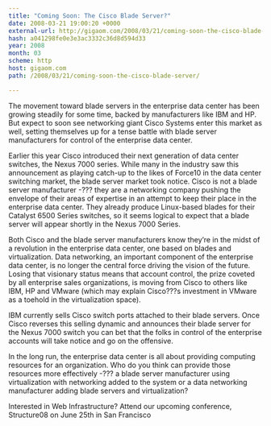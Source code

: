 ```yaml
---
title: "Coming Soon: The Cisco Blade Server?"
date: 2008-03-21 19:00:20 +0000
external-url: http://gigaom.com/2008/03/21/coming-soon-the-cisco-blade-server/
hash: a041298fe0e3e3ac3332c36d8d594d33
year: 2008
month: 03
scheme: http
host: gigaom.com
path: /2008/03/21/coming-soon-the-cisco-blade-server/

---
```


The movement toward blade servers in the enterprise data center has been growing steadily for some time, backed by manufacturers like IBM and HP.  But expect to soon see networking giant Cisco Systems enter this market as well, setting themselves up for a tense battle with blade server manufacturers for control of the enterprise data center. 


Earlier this year Cisco introduced their next generation of data center switches, the Nexus 7000 series. While many in the industry saw this announcement as playing catch-up to the likes of Force10 in the data center switching market, the blade server market took notice. Cisco is not a blade server manufacturer -??? they are a networking company pushing the envelope of their areas of expertise in an attempt to keep their place in the enterprise data center. They already produce Linux-based blades for their Catalyst 6500 Series switches, so it seems logical to expect that a blade server will appear shortly in the Nexus 7000 Series.


Both Cisco and the blade server manufacturers know they’re in the midst of a revolution in the enterprise data center, one based on blades and virtualization. Data networking, an important component of the enterprise data center, is no longer the central force driving the vision of the future. Losing that visionary status means that account control, the prize coveted by all enterprise sales organizations, is moving from Cisco to others like IBM, HP and VMware (which may explain Cisco???s investment in VMware as a toehold in the virtualization space).


IBM currently sells Cisco switch ports attached to their blade servers. Once Cisco reverses this selling dynamic and announces their blade server for the Nexus 7000 switch you can bet that the folks in control of the enterprise accounts will take notice and go on the offensive.


In the long run, the enterprise data center is all about providing computing resources for an organization. Who do you think can provide those resources more effectively -??? a blade server manufacturer using virtualization with networking added to the system or a data networking manufacturer adding blade servers and virtualization?





Interested in Web Infrastructure? Attend our upcoming conference, Structure08 on June 25th in San Francisco





